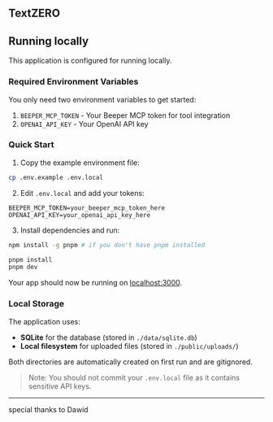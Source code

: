 ## TextZERO

## Running locally

This application is configured for running locally.

### Required Environment Variables

You only need two environment variables to get started:

1. `BEEPER_MCP_TOKEN` - Your Beeper MCP token for tool integration
2. `OPENAI_API_KEY` - Your OpenAI API key

### Quick Start

1. Copy the example environment file:

```bash
cp .env.example .env.local
```

2. Edit `.env.local` and add your tokens:

```
BEEPER_MCP_TOKEN=your_beeper_mcp_token_here
OPENAI_API_KEY=your_openai_api_key_here
```

3. Install dependencies and run:

```bash
npm install -g pnpm # if you don't have pnpm installed

pnpm install
pnpm dev
```

Your app should now be running on [localhost:3000](http://localhost:3000).

### Local Storage

The application uses:

- **SQLite** for the database (stored in `./data/sqlite.db`)
- **Local filesystem** for uploaded files (stored in `./public/uploads/`)

Both directories are automatically created on first run and are gitignored.

> Note: You should not commit your `.env.local` file as it contains sensitive API keys.

---

special thanks to Dawid
